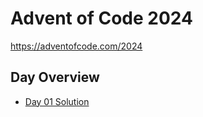 # Advent of Code 2024
https://adventofcode.com/2024
## Day Overview
* [Day 01 Solution](/src/main/java/dev/zlabi/advent_of_code/day01)

